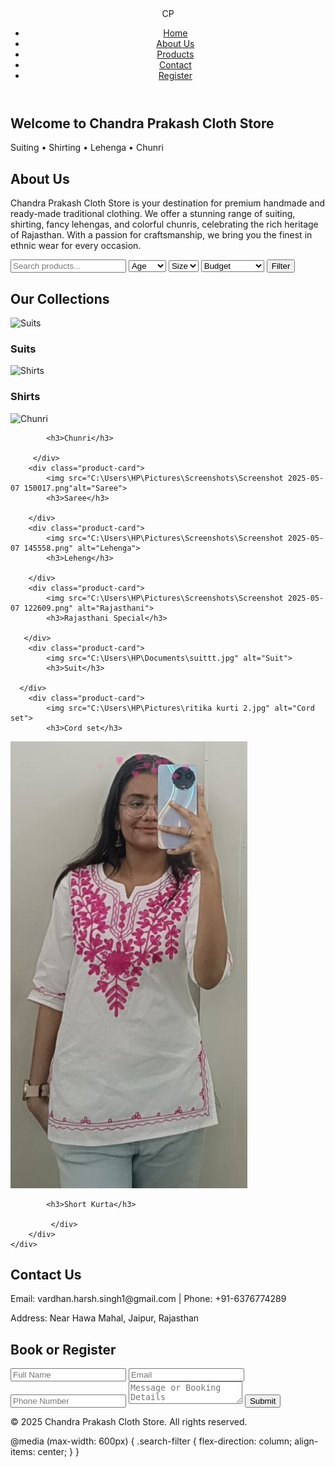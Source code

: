 <!DOCTYPE html>
<html lang="en">
<head>
    <meta charset="UTF-8">
    <title>Chandra Prakash Cloth Store</title>
    <link rel="stylesheet" href="cp.css">
    <link href="https://fonts.googleapis.com/css2?family=Tangerine&family=Lato&display=swap" rel="stylesheet">
</head>
<body>

<header>
    <div class="logo">CP</div>
    <nav>
        <ul>
            <li><a href="#home">Home</a></li>
            <li><a href="#about">About Us</a></li>
            <li><a href="#products">Products</a></li>
            <li><a href="#contact">Contact</a></li>
            <li><a href="#register">Register</a></li>
        </ul>
    </nav>
</header>

<section id="home" class="hero">
    <h1>Welcome to Chandra Prakash Cloth Store</h1>
    <p>Suiting • Shirting • Lehenga • Chunri</p>
</section>

<section id="about" class="about">
    <h2>About Us</h2>
    <p>Chandra Prakash Cloth Store is your destination for premium handmade and ready-made traditional clothing. We offer a stunning range of suiting, shirting, fancy lehengas, and colorful chunris, celebrating the rich heritage of Rajasthan. With a passion for craftsmanship, we bring you the finest in ethnic wear for every occasion.</p>
</section>

<section class="search-filter">
    <input type="text" placeholder="Search products..." id="search">
    <select id="age">
        <option value="">Age</option>
        <option>Kids</option>
        <option>Teens</option>
        <option>Adults</option>
    </select>
    <select id="size">
        <option value="">Size</option>
        <option>S</option>
        <option>M</option>
        <option>L</option>
        <option>XL</option>
    </select>
    <select id="price">
        <option value="">Budget</option>
        <option>Under ₹500</option>
        <option>₹500-₹1000</option>
        <option>Above ₹1000</option>
    </select>
    <button>Filter</button>
</section>

<section id="products" class="products">
    <h2>Our Collections</h2>
    <div class="product-grid">
        <div class="product-card">
            <img src="C:\Users\HP\Pictures\Screenshots\Screenshot 2025-05-07 122731.png" alt="Suits">
            <h3>Suits</h3>
        </div>
        <div class="product-card">
            <img src="C:\Users\HP\Pictures\Screenshots\Screenshot 2025-05-07 140403.png" alt="Shirts">
            <h3>Shirts</h3>
            </div>
        <div class="product-card">
            <img src="C:\Users\HP\Pictures\Screenshots\Screenshot 2025-05-07 144324.png" alt="Chunri">
            
            <h3>Chunri</h3>

         </div>
        <div class="product-card">
            <img src="C:\Users\HP\Pictures\Screenshots\Screenshot 2025-05-07 150017.png"alt="Saree">
            <h3>Saree</h3>

        </div>
        <div class="product-card">
            <img src="C:\Users\HP\Pictures\Screenshots\Screenshot 2025-05-07 145558.png" alt="Lehenga">
            <h3>Leheng</h3>
               
        </div>
        <div class="product-card">
            <img src="C:\Users\HP\Pictures\Screenshots\Screenshot 2025-05-07 122609.png" alt="Rajasthani">
            <h3>Rajasthani Special</h3>
       
       </div>
        <div class="product-card">
            <img src="C:\Users\HP\Documents\suittt.jpg" alt="Suit">
            <h3>Suit</h3>
      
      </div>
        <div class="product-card">
            <img src="C:\Users\HP\Pictures\ritika kurti 2.jpg" alt="Cord set">
            <h3>Cord set</h3>
 </div>
        <div class="product-card">
            <img src="short kurta 2.jpg" alt="Short kurta">
            
            <h3>Short Kurta</h3>

             </div>
        </div>
    </div>
</section>

<section id="contact" class="contact">
    <h2>Contact Us</h2>
    <p>Email: vardhan.harsh.singh1@gmail.com | Phone: +91-6376774289</p>
    <p>Address: Near Hawa Mahal, Jaipur, Rajasthan</p>
</section>

<section id="register" class="register">
    <h2>Book or Register</h2>
    <form>
        <input type="text" placeholder="Full Name" required>
        <input type="email" placeholder="Email" required>
        <input type="tel" placeholder="Phone Number" required>
        <textarea placeholder="Message or Booking Details" required></textarea>
        <button type="submit">Submit</button>
    </form>
</section>

<footer>
    <p>&copy; 2025 Chandra Prakash Cloth Store. All rights reserved.</p>
</footer>

<script>
    document.querySelectorAll('nav a').forEach(anchor => {
        anchor.addEventListener('click', function(e) {
            e.preventDefault();
            document.querySelector(this.getAttribute('href')).scrollIntoView({
                behavior: 'smooth'
            });
        });
    });
</script>

</body>
</html>

   
  


 

@media (max-width: 600px) {
    .search-filter {
        flex-direction: column;
        align-items: center;
    }
}
